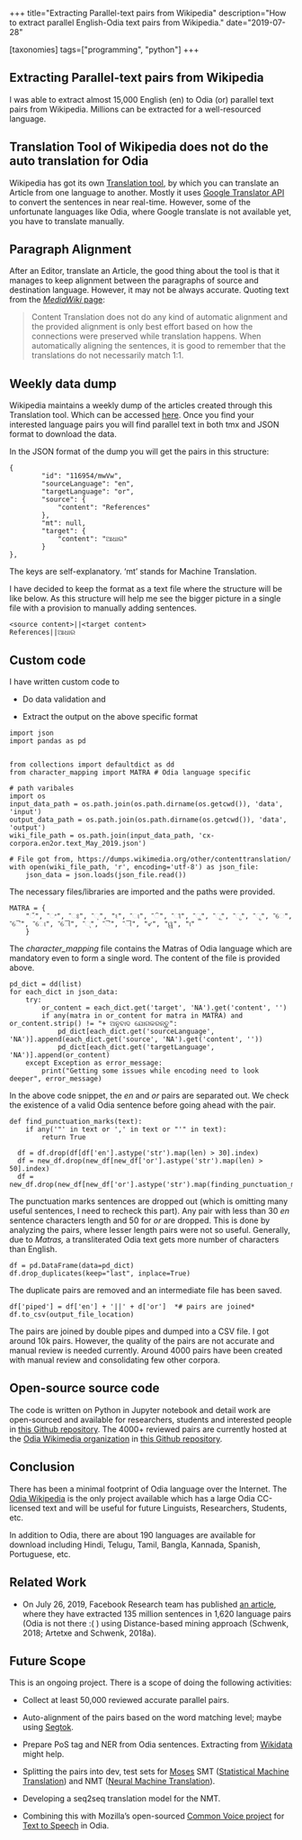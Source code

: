 +++
title="Extracting Parallel-text pairs from Wikipedia"
description="How to extract parallel English-Odia text pairs from Wikipedia."
date="2019-07-28"

[taxonomies]
tags=["programming", "python"]
+++

## Extracting Parallel-text pairs from Wikipedia

I was able to extract almost 15,000 English (en) to Odia (or) parallel text pairs from Wikipedia. Millions can be extracted for a well-resourced language.

## Translation Tool of Wikipedia does not do the auto translation for Odia

Wikipedia has got its own [Translation tool](https://en.wikipedia.org/wiki/Wikipedia:Translation), by which you can translate an Article from one language to another. Mostly it uses [Google Translator API](https://en.wikipedia.org/wiki/Google_Translator_Toolkit) to convert the sentences in near real-time. However, some of the unfortunate languages like Odia, where Google translate is not available yet, you have to translate manually.

## Paragraph Alignment

After an Editor, translate an Article, the good thing about the tool is that it manages to keep alignment between the paragraphs of source and destination language. However, it may not be always accurate. Quoting text from the [_MediaWiki_ page](https://www.mediawiki.org/wiki/Content_translation/Published_translations#Parallel%20corpora):

> Content Translation does not do any kind of automatic alignment and the provided alignment is only best effort based on how the connections were preserved while translation happens. When automatically aligning the sentences, it is good to remember that the translations do not necessarily match 1:1.

## Weekly data dump

Wikipedia maintains a weekly dump of the articles created through this Translation tool. Which can be accessed [here](https://dumps.wikimedia.org/other/contenttranslation/). Once you find your interested language pairs you will find parallel text in both tmx and JSON format to download the data.

In the JSON format of the dump you will get the pairs in this structure:

```
{
        "id": "116954/mwVw",
        "sourceLanguage": "en",
        "targetLanguage": "or",
        "source": {
            "content": "References"
        },
        "mt": null,
        "target": {
            "content": "ଆଧାର"
        }
},
```

The keys are self-explanatory. ‘mt’ stands for Machine Translation.

I have decided to keep the format as a text file where the structure will be like below. As this structure will help me see the bigger picture in a single file with a provision to manually adding sentences.

```
<source content>||<target content>
References||ଆଧାର
```

## Custom code

I have written custom code to

- Do data validation and

- Extract the output on the above specific format

```
import json
import pandas as pd


from collections import defaultdict as dd
from character_mapping import MATRA # Odia language specific

# path varibales
import os
input_data_path = os.path.join(os.path.dirname(os.getcwd()), 'data', 'input')
output_data_path = os.path.join(os.path.dirname(os.getcwd()), 'data', 'output')
wiki_file_path = os.path.join(input_data_path, 'cx-corpora.en2or.text_May_2019.json')

# File got from, https://dumps.wikimedia.org/other/contenttranslation/
with open(wiki_file_path, 'r', encoding='utf-8') as json_file:
    json_data = json.loads(json_file.read())
```

The necessary files/libraries are imported and the paths were provided.

```
MATRA = {
    "ଁ", "ଂ", "ଃ", "଼", "ଽ", "ା", "ି", "ୀ", "ୁ", "ୂ", "ୃ", "ୄ", "େ", "ୈ", "ୋ", "ୌ", "୍", "ୖ", "ୗ", "୰", "ୱ", "୲"
    }
```

The _character_mapping_ file contains the Matras of Odia language which are mandatory even to form a single word. The content of the file is provided above.

```
pd_dict = dd(list)
for each_dict in json_data:
    try:
        or_content = each_dict.get('target', 'NA').get('content', '')
        if any(matra in or_content for matra in MATRA) and or_content.strip() != "+ ଅନୁବାଦ ଯୋଗକରନ୍ତୁ":
            pd_dict[each_dict.get('sourceLanguage', 'NA')].append(each_dict.get('source', 'NA').get('content', ''))
            pd_dict[each_dict.get('targetLanguage', 'NA')].append(or_content)
    except Exception as error_message:
        print("Getting some issues while encoding need to look deeper", error_message)
```

In the above code snippet, the _en_ and _or_ pairs are separated out. We check the existence of a valid Odia sentence before going ahead with the pair.

```
def find_punctuation_marks(text):
    if any('"' in text or ',' in text or "'" in text):
        return True

  df = df.drop(df[df['en'].astype('str').map(len) > 30].index)
  df = new_df.drop(new_df[new_df['or'].astype('str').map(len) > 50].index)
  df = new_df.drop(new_df[new_df['or'].astype('str').map(finding_punctuation_marks)].index)
```

The punctuation marks sentences are dropped out (which is omitting many useful sentences, I need to recheck this part). Any pair with less than 30 _en_ sentence characters length and 50 for _or_ are dropped. This is done by analyzing the pairs, where lesser length pairs were not so useful. Generally, due to _Matras,_ a transliterated Odia text gets more number of characters than English.

```
df = pd.DataFrame(data=pd_dict)
df.drop_duplicates(keep="last", inplace=True)
```

The duplicate pairs are removed and an intermediate file has been saved.

```
df['piped'] = df['en'] + '||' + d['or']  *# pairs are joined*
df.to_csv(output_file_location)
```

The pairs are joined by double pipes and dumped into a CSV file. I got around 10k pairs. However, the quality of the pairs are not accurate and manual review is needed currently. Around 4000 pairs have been created with manual review and consolidating few other corpora.

## Open-source source code

The code is written on Python in Jupyter notebook and detail work are open-sourced and available for researchers, students and interested people in [this Github repository](https://soumendrak.github.io/MTEnglish2Odia/). The 4000+ reviewed pairs are currently hosted at the [Odia Wikimedia organization](https://github.com/OdiaWikimedia) in [this Github repository](https://github.com/OdiaWikimedia/English-Odia).

## Conclusion

There has been a minimal footprint of Odia language over the Internet. The [Odia Wikipedia](https://or.wikipedia.org/) is the only project available which has a large Odia CC-licensed text and will be useful for future Linguists, Researchers, Students, etc.

In addition to Odia, there are about 190 languages are available for download including Hindi, Telugu, Tamil, Bangla, Kannada, Spanish, Portuguese, etc.

## Related Work

- On July 26, 2019, Facebook Research team has published [an article](https://ai.facebook.com/blog/wikimatrix/), where they have extracted 135 million sentences in 1,620 language pairs (Odia is not there :( ) using Distance-based mining approach (Schwenk, 2018; Artetxe and Schwenk, 2018a).

## Future Scope

This is an ongoing project. There is a scope of doing the following activities:

- Collect at least 50,000 reviewed accurate parallel pairs.

- Auto-alignment of the pairs based on the word matching level; maybe using [Segtok](https://github.com/fnl/segtok).

- Prepare PoS tag and NER from Odia sentences. Extracting from [Wikidata](https://www.wikidata.org/wiki/Wikidata:Main_Page) might help.

- Splitting the pairs into dev, test sets for [Moses](https://www.statmt.org/moses/) SMT ([Statistical Machine Translation](https://en.wikipedia.org/wiki/Statistical_machine_translation)) and NMT ([Neural Machine Translation](https://en.wikipedia.org/wiki/Neural_machine_translation)).

- Developing a seq2seq translation model for the NMT.

- Combining this with Mozilla’s open-sourced [Common Voice project](https://voice.mozilla.org/en) for [Text to Speech](https://en.wikipedia.org/wiki/Speech_synthesis) in Odia.
